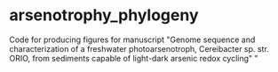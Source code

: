 # arsenotrophy_phylogeny
Code for producing figures for manuscript "Genome sequence and characterization of a freshwater photoarsenotroph, Cereibacter sp. str. ORIO, from sediments capable of light-dark arsenic redox cycling"
" 
